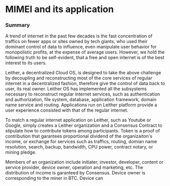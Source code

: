 MIMEI and its application
======
### Summary
A trend of internet in the past few decades is the fast concentration of traffics on fewer apps or sites owned by tech giants, who used their dominant control of data to influence, even manipulate user behavior for monopolistic profits, at the expense of average users. However, we hold the following truth to be self-evident, that a free and open internet is of the best interest to its users.

Leither, a decentralized Cloud OS, is designed to take the above challenge by decoupling and reconstructing most of the core services of regular internet in a decentralized fashion, therefore give the control of data back to user, its real owner. Leither OS has implemented all the subsystems necessary to reconstruct regular internet services, such as authentication and authorization, file system, database, application framework, domain name service and routing. Applications run on Leither platform provide a user experience consisted with that of the regular internet.

To match a regular internet application on Leither, such as Youtube or Google, simply creates a Leither organization and a Consensus Contract to stipulate how to contribute tokens among participants. Token is a proof of contribution that garantees proportional dividend of the organizaiton's income, or exchange for services such as traffics, routing, domian name resolution, search, backup, bandwidth, CPU power, contract notary, or mining pledge.

Members of an organization include initiater, investor, developer, content or service provider, device owner, operation and marketing, etc. The distribution of income is garanteed by Consensus. Device owner is corresponding to the miner in BTC. Device can  
